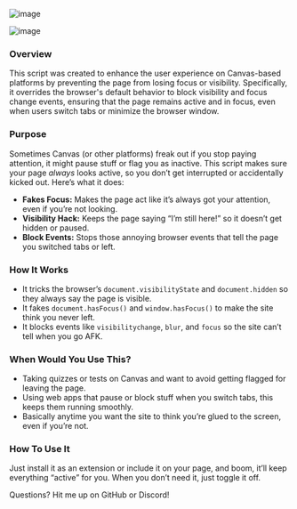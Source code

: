 ![image](https://github.com/user-attachments/assets/45b5bac3-b2c3-48fe-8e0d-8f81715740e6)


![image](https://github.com/user-attachments/assets/7e97c1a2-30c8-4e57-992b-e110c1bc32fc)


### Overview

This script was created to enhance the user experience on Canvas-based platforms by preventing the page from losing focus or visibility. Specifically, it overrides the browser's default behavior to block visibility and focus change events, ensuring that the page remains active and in focus, even when users switch tabs or minimize the browser window.

### Purpose

Sometimes Canvas (or other platforms) freak out if you stop paying attention, it might pause stuff or flag you as inactive. This script makes sure your page *always* looks active, so you don’t get interrupted or accidentally kicked out. Here’s what it does:

* **Fakes Focus:** Makes the page act like it’s always got your attention, even if you’re not looking.
* **Visibility Hack:** Keeps the page saying “I’m still here!” so it doesn’t get hidden or paused.
* **Block Events:** Stops those annoying browser events that tell the page you switched tabs or left.

### How It Works

* It tricks the browser’s `document.visibilityState` and `document.hidden` so they always say the page is visible.
* It fakes `document.hasFocus()` and `window.hasFocus()` to make the site think you never left.
* It blocks events like `visibilitychange`, `blur`, and `focus` so the site can’t tell when you go AFK.

### When Would You Use This?

* Taking quizzes or tests on Canvas and want to avoid getting flagged for leaving the page.
* Using web apps that pause or block stuff when you switch tabs, this keeps them running smoothly.
* Basically anytime you want the site to think you’re glued to the screen, even if you’re not.

### How To Use It

Just install it as an extension or include it on your page, and boom, it’ll keep everything “active” for you. When you don’t need it, just toggle it off.

Questions? Hit me up on GitHub or Discord!
